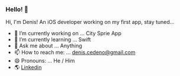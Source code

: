 ### Hello! 👋
Hi, I'm Denis! An iOS developer working on my first app, stay tuned...


- 🔭 I’m currently working on ... City Sprie App
- 🌱 I’m currently learning ... Swift
- 💬 Ask me about ... Anything
- 📫 How to reach me: ... denis.cedeno@gmail.com
- 😄 Pronouns: ... He / Him
- 🌎 [Linkedin](https://www.linkedin.com/in/deniscedeno/)
